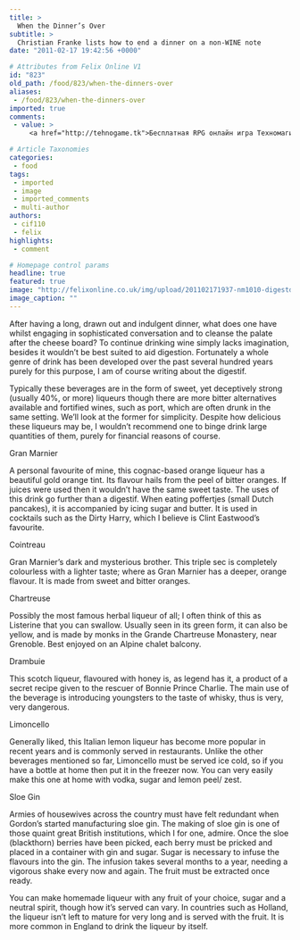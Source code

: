 ```yaml
---
title: >
  When the Dinner’s Over
subtitle: >
  Christian Franke lists how to end a dinner on a non-WINE note
date: "2011-02-17 19:42:56 +0000"

# Attributes from Felix Online V1
id: "823"
old_path: /food/823/when-the-dinners-over
aliases:
 - /food/823/when-the-dinners-over
imported: true
comments:
 - value: >
     <a href="http://tehnogame.tk">Бесплатная RPG онлайн игра Техномагия завоевала интерес тысяч пользователей различной возрастной категории оригинальным интерфейсом, геймплеем, игровым движком. Игра в стиле фэнтези совместила в себе элементы стратегии, тактики и логики. Мир Техномагии красочен и ярок, графика основана на флеш-анимации, при этом ее системные требования минимальны.</a>,[b]Some text::[/b] <br>Austin Auto Insurance Quotes - Car Insurance Texas Quote - Austin, TX Auto . MI Beauty Salons Adrian, MI Car Rental Adrian, MI Dentists Adrian, MI Doctors Adrian, MI Flowers Adrian, MI Hotels Adrian, MI Insurance. As a leading UK car insurance intermediary we offer specialist Audi car insurance. Kentucky Car Insurance

# Article Taxonomies
categories:
 - food
tags:
 - imported
 - image
 - imported_comments
 - multi-author
authors:
 - cif110
 - felix
highlights:
 - comment

# Homepage control params
headline: true
featured: true
image: "http://felixonline.co.uk/img/upload/201102171937-nm1010-digestdi.jpg"
image_caption: ""
---
```


After having a long, drawn out and indulgent dinner, what does one have whilst engaging in sophisticated conversation and to cleanse the palate after the cheese board? To continue drinking wine simply lacks imagination, besides it wouldn’t be best suited to aid digestion. Fortunately a whole genre of drink has been developed over the past several hundred years purely for this purpose, I am of course writing about the digestif.

Typically these beverages are in the form of sweet, yet deceptively strong (usually 40%, or more) liqueurs though there are more bitter alternatives available and fortified wines, such as port, which are often drunk in the same setting. We’ll look at the former for simplicity. Despite how delicious these liqueurs may be, I wouldn’t recommend one to binge drink large quantities of them, purely for financial reasons of course.

Gran Marnier

A personal favourite of mine, this cognac-based orange liqueur has a beautiful gold orange tint. Its flavour hails from the peel of bitter oranges. If juices were used then it wouldn’t have the same sweet taste. The uses of this drink go further than a digestif. When eating poffertjes (small Dutch pancakes), it is accompanied by icing sugar and butter. It is used in cocktails such as the Dirty Harry, which I believe is Clint Eastwood’s favourite.

Cointreau

Gran Marnier’s dark and mysterious brother. This triple sec is completely colourless with a lighter taste; where as Gran Marnier has a deeper, orange flavour. It is made from sweet and bitter oranges.

Chartreuse

Possibly the most famous herbal liqueur of all; I often think of this as Listerine that you can swallow. Usually seen in its green form, it can also be yellow, and is made by monks in the Grande Chartreuse Monastery, near Grenoble. Best enjoyed on an Alpine chalet balcony.

Drambuie

This scotch liqueur, flavoured with honey is, as legend has it, a product of a secret recipe given to the rescuer of Bonnie Prince Charlie. The main use of the beverage is introducing youngsters to the taste of whisky, thus is very, very dangerous.

Limoncello

Generally liked, this Italian lemon liqueur has become more popular in recent years and is commonly served in restaurants. Unlike the other beverages mentioned so far, Limoncello must be served ice cold, so if you have a bottle at home then put it in the freezer now. You can very easily make this one at home with vodka, sugar and lemon peel/ zest.

Sloe Gin

Armies of housewives across the country must have felt redundant when Gordon’s started manufacturing sloe gin. The making of sloe gin is one of those quaint great British institutions, which I for one, admire. Once the sloe (blackthorn) berries have been picked, each berry must be pricked and placed in a container with gin and sugar. Sugar is necessary to infuse the flavours into the gin. The infusion takes several months to a year, needing a vigorous shake every now and again. The fruit must be extracted once ready.

You can make homemade liqueur with any fruit of your choice, sugar and a neutral spirit, though how it’s served can vary. In countries such as Holland, the liqueur isn’t left to mature for very long and is served with the fruit. It is more common in England to drink the liqueur by itself.
